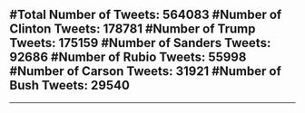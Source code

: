 #Total Number of Tweets: 564083 
#Number of Clinton Tweets: 178781
#Number of Trump Tweets: 175159
#Number of Sanders Tweets: 92686
#Number of Rubio Tweets: 55998
#Number of Carson Tweets: 31921
#Number of Bush Tweets: 29540
---
---
